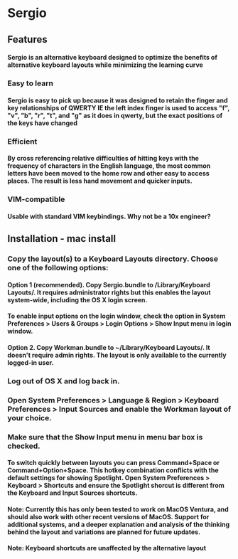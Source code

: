 # Sergio

## Features

#### Sergio is an alternative keyboard designed to optimize the benefits of alternative keyboard layouts while minimizing the learning curve

### Easy to learn

#### Sergio is easy to pick up because it was designed to retain the finger and key relationships of QWERTY IE the left index finger is used to access "f", "v", "b", "r", "t", and "g" as it does in qwerty, but the exact positions of the keys have changed

### Efficient

#### By cross referencing relative difficulties of hitting keys with the frequency of characters in the English language, the most common letters have been moved to the home row and other easy to access places. The result is less hand movement and quicker inputs.

### VIM-compatible

#### Usable with standard VIM keybindings. Why not be a 10x engineer?

## Installation - mac install

### Copy the layout(s) to a Keyboard Layouts directory. Choose one of the following options:

#### Option 1 (recommended). Copy Sergio.bundle to /Library/Keyboard Layouts/. It requires administrator rights but this enables the layout system-wide, including the OS X login screen.

#### To enable input options on the login window, check the option in System Preferences > Users & Groups > Login Options > Show Input menu in login window.

#### Option 2. Copy Workman.bundle to ~/Library/Keyboard Layouts/. It doesn't require admin rights. The layout is only available to the currently logged-in user.

### Log out of OS X and log back in.

### Open System Preferences > Language & Region > Keyboard Preferences > Input Sources and enable the Workman layout of your choice.

### Make sure that the Show Input menu in menu bar box is checked.

#### To switch quickly between layouts you can press Command+Space or Command+Option+Space. This hotkey combination conflicts with the default settings for showing Spotlight. Open System Preferences > Keyboard > Shortcuts and ensure the Spotlight shorcut is different from the Keyboard and Input Sources shortcuts.

#### Note: Currently this has only been tested to work on MacOS Ventura, and should also work with other recent versions of MacOS. Support for additional systems, and a deeper explanation and analysis of the thinking behind the layout and variations are planned for future updates.

#### Note: Keyboard shortcuts are unaffected by the alternative layout

